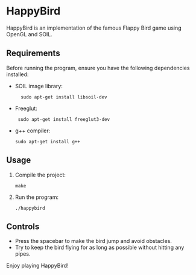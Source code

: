 # HappyBird

HappyBird is an implementation of the famous Flappy Bird game using OpenGL and SOIL.

## Requirements

Before running the program, ensure you have the following dependencies installed:

- SOIL image library:
  ```
    sudo apt-get install libsoil-dev
    ```

- Freeglut:
   ```
    sudo apt-get install freeglut3-dev
    ```


- g++ compiler:
    ```
    sudo apt-get install g++
    ```
## Usage

1. Compile the project:
    ```
    make
    ```

3. Run the program:

      ```
    ./happybird
    ```
    
    

## Controls

- Press the spacebar to make the bird jump and avoid obstacles.
- Try to keep the bird flying for as long as possible without hitting any pipes.

Enjoy playing HappyBird!
